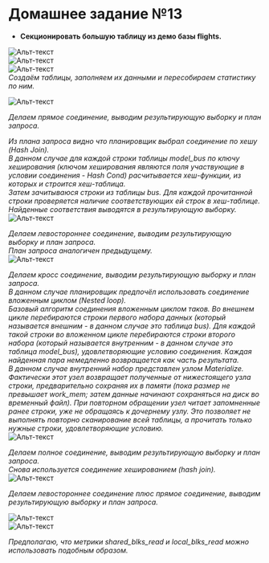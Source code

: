 

# Домашнее задание №13


* **Секционировать большую таблицу из демо базы flights.**  

![Альт-текст](Images/HW13/01.png)  
![Альт-текст](Images/HW13/02.png)  
![Альт-текст](Images/HW13/03.png)  
_Создаём таблицы, заполняем их данными и пересобираем статистику по ним._  

![Альт-текст](Images/HW13/04.png)  

_Делаем прямое соединение, выводим результирующую выборку и план запроса._  

_Из плана запроса видно что планировщик выбрал соединение по хешу (Hash Join)._  
_В данном случае для каждой строки таблицы model_bus по ключу хеширования (ключом хеширования являются поля участвующие в условии соединения - Hash Cond) расчитывается хеш-функции, из которых и строится хеш-таблица._  
_Затем зачитываюся строки из таблицы bus. Для каждой прочитанной строки проверяется наличие соответствующих ей строк в хеш-таблице. Найденные соответствия выводятся в результирующую выборку._  
![Альт-текст](Images/HW13/05.png)  

_Делаем левостороннее соединение, выводим результирующую выборку и план запроса._  
_План запроса аналогичен предыдущему._  
![Альт-текст](Images/HW13/06.png)  

_Делаем кросс соединение, выводим результирующую выборку и план запроса._  
_В данном случае планировщик предпочёл использовать соединение вложенным циклом (Nested loop)._  
_Базовый алгоритм соединения вложенным циклом таков. Во внешнем цикле перебираются строки первого набора данных (который называется внешним - в данном случае это таблица bus). Для каждой такой строки во вложенном цикле перебираются строки второго набора (который называется внутренним - в данном случае это таблица model_bus), удовлетворяющие условию соединения. Каждая найденная пара немедленно возвращается как часть результата._  
_В данном случае внутренний набор представлен узлом Materialize. Фактически этот узел возвращает полученные от нижестоящего узла строки, предварительно сохраняя их в памяти (пока размер не превышает work_mem; затем данные начинают сохраняться на диск во временный файл). При повторном обращении узел читает запомненные ранее строки, уже не обращаясь к дочернему узлу. Это позволяет не выполнять повторно сканирование всей таблицы, а прочитать только нужные строки, удовлетворяющие условию._  
![Альт-текст](Images/HW13/07.png)  

_Делаем полное соединение, выводим результирующую выборку и план запроса._   
_Снова используется соединение хешированием (hash join)._  
![Альт-текст](Images/HW13/08.png)  

_Делаем левостороннее соединение плюс прямое соединение, выводим результирующую выборку и план запроса._  
  
![Альт-текст](Images/HW13/09.png)  
![Альт-текст](Images/HW13/10.png)  
  
_Предполагаю, что метрики shared_blks_read и local_blks_read можно использовать подобным образом._  








